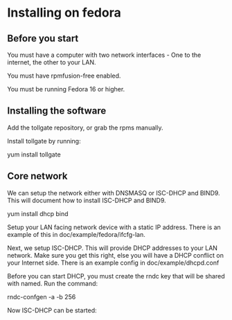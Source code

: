 # Installing on fedora #

## Before you start ##

You must have a computer with two network interfaces - One to the internet, the other to your LAN. 

You must have rpmfusion-free enabled.

You must be running Fedora 16 or higher.

## Installing the software ##

Add the tollgate repository, or grab the rpms manually.

Install tollgate by running:

yum install tollgate

## Core network ## 

We can setup the network either with DNSMASQ or ISC-DHCP and BIND9. This will document how to install ISC-DHCP and BIND9. 

yum install dhcp bind

Setup your LAN facing network device with a static IP address. There is an example of this in doc/example/fedora/ifcfg-lan. 

Next, we setup ISC-DHCP. This will provide DHCP addresses to your LAN network. Make sure you get this right, else you will have a DHCP conflict on your Internet side. There is an example config in doc/example/dhcpd.conf

Before you can start DHCP, you must create the rndc key that will be shared with named. Run the command:

rndc-confgen -a -b 256

Now ISC-DHCP can be started:


